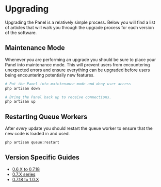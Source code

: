 # Upgrading
Upgrading the Panel is a relatively simple process. Below you will find a list of articles that will walk you through
the upgrade process for each version of the software.

## Maintenance Mode
Whenever you are performing an upgrade you should be sure to place your Panel into maintenance mode. This will prevent
users from encountering unexpected errors and ensure everything can be upgraded before users being encountering
potentially new features.

``` bash
# Put the Panel into maintenance mode and deny user access
php artisan down

# Bring the Panel back up to receive connections.
php artisan up
```

## Restarting Queue Workers
After _every_ update you should restart the queue worker to ensure that the new code is loaded in and used.

``` bash
php artisan queue:restart
```

## Version Specific Guides

* [0.6.X to 0.7.18](/panel/0.7/upgrade/0.6_to_0.7.md)
* [0.7.X series](/panel/0.7/upgrade/0.7.md) <Badge text="current" vertical="middle"/>
* [0.7.18 to 1.0.X](/panel/1.0/upgrade/0.7_to_1.0.md) <Badge text="release candidate" vertical="middle"/>
